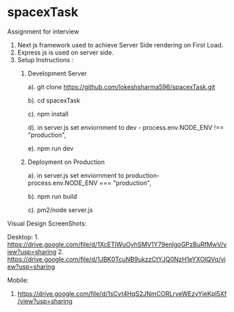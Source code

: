 # spacexTask
Assignment for interview

1. Next js framework used to achieve Server Side rendering on First Load.
2. Express js is used on server side.
3. Setup Instructions :
    1. Development Server
        
       a). git clone https://github.com/lokeshsharma596/spacexTask.git

       b). cd spacexTask

       c). npm install

       d). in server.js set enviornment to dev - process.env.NODE_ENV !== "production",

       e). npm run dev

    2. Deployment on Production

        a). in server.js set enviornment to production- process.env.NODE_ENV === "production",

        b). npm run build

        c). pm2/node server.js



Visual Design ScreenShots:

Desktop:
    1.  https://drive.google.com/file/d/1XcETlWuOyhSMV1Y79enlgoGPzBuRfMwV/view?usp=sharing
    2.  https://drive.google.com/file/d/1JBK0TcuNB9ukzzCtYJQ0NzH1eYXOIQVq/view?usp=sharing

Mobile:
   1. https://drive.google.com/file/d/1sCvt4HqS2JNmCORLryeWEzyYjeKpl5Xf/view?usp=sharing